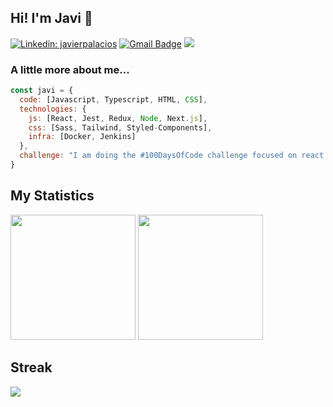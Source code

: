 ## Hi! I'm Javi 👋

<!---[![Typing SVG](https://readme-typing-svg.demolab.com?font=Times+new+roman&weight=600&duration=3000&pause=300&color=4FB0F7&background=4E6EFF00&multiline=true&width=800&height=55&lines=Fronend+developer;_____________________)](https://git.io/typing-svg)
-->
[![Linkedin: javierpalacios](https://img.shields.io/badge/-javierpalacios-blue?style=flat-square&logo=Linkedin&logoColor=white&link=https://www.linkedin.com/in/javierpalaciosbotejara/)](https://www.linkedin.com/in/javierpalaciosbotejara/)
[![Gmail Badge](https://img.shields.io/badge/-javierpalaciosbotejara@gmail.com-c14438?style=flat-square&logo=Gmail&logoColor=white&link=mailto:javierpalaciosbotejara@gmail.com)](mailto:javierpalaciosbotejara@gmail.com)
![](https://komarev.com/ghpvc/?username=helkyar&color=75F94D)

### A little more about me...  

```javascript
const javi = {
  code: [Javascript, Typescript, HTML, CSS],
  technologies: {
    js: [React, Jest, Redux, Node, Next.js],
    css: [Sass, Tailwind, Styled-Components],
    infra: [Docker, Jenkins]
  },
  challenge: "I am doing the #100DaysOfCode challenge focused on react and typescript"
}
```
 ## My Statistics
<p align="">
  <img height="200" width="auto" src ="https://github-readme-stats.vercel.app/api?username=helkyar&show_icons=true&count_private=true&theme=darcula&hide_border=true&bg_color=00000000&include_all_commits=true">
  <img height="200" width="auto" src ="https://github-readme-stats.vercel.app/api/top-langs/?username=helkyar&layout=compact&hide_border=true&theme=darcula&bg_color=00000000&langs_count=6&hide=java">
</p>
 
## Streak
  <img src ="https://github-readme-streak-stats.herokuapp.com?user=helkyar&theme=darcula&hide_border=true&background=FFFFFF00">



